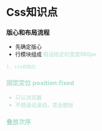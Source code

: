 # Css知识点
### 版心和布局流程
- 先确定版心
- 行模块组成	
<font color = #adc>假设给定的宽度960px	
<!-- ![](block.jpg) -->
	1. css初始化


### 固定定位 position:fixed
- 只认浏览器
- 不随滚动滚动，完全脱标


### 叠放次序